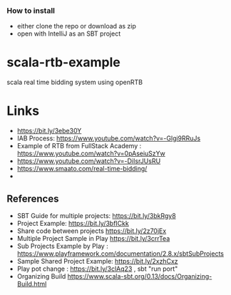 ### How to install
- either clone the repo or download as zip
- open with IntelliJ as an SBT project
# scala-rtb-example
 scala real time bidding system using openRTB

# Links
- https://bit.ly/3ebe30Y
- IAB Process: https://www.youtube.com/watch?v=-Glgi9RRuJs
- Example of RTB from FullStack Academy : https://www.youtube.com/watch?v=0pAseiuSzYw
- https://www.youtube.com/watch?v=-DiIsrJUsRU
- https://www.smaato.com/real-time-bidding/
- 

## References
- SBT Guide for multiple projects: https://bit.ly/3bkRgy8
- Project Example: https://bit.ly/3bfICkk
- Share code between projects https://bit.ly/2z70jEx
- Multiple Project Sample in Play https://bit.ly/3crrTea
- Sub Projects Example by Play : https://www.playframework.com/documentation/2.8.x/sbtSubProjects
- Sample Shared Project Example: https://bit.ly/2xzhCxz
- Play pot change : https://bit.ly/3clAq23 , sbt "run port"
- Organizing Build https://www.scala-sbt.org/0.13/docs/Organizing-Build.html